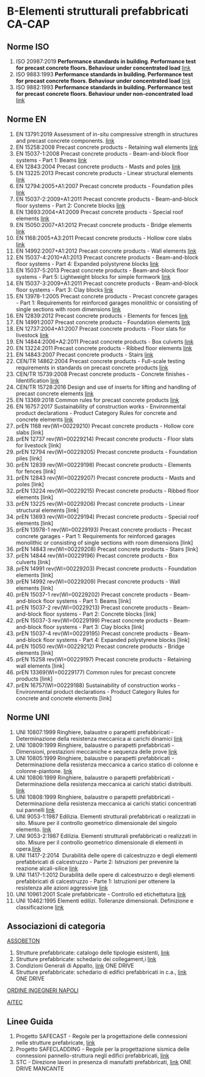 # B-Elementi strutturali prefabbricati CA-CAP


## Norme ISO
1. ISO 20987:2019 **Performance standards in building. Performance test for precast concrete floors. Behaviour under concentrated load** [link](https://www.iso.org/standard/69686.html)
1. ISO 9883:1993 **Performance standards in building. Performance test for precast concrete floors. Behaviour under concentrated load** [link](https://bsol.bsigroup.com/Bibliographic/BibliographicInfoData/000000000011167545)
1. ISO 9882:1993 **Performance standards in building. Performance test for precast concrete floors. Behaviour under non-concentrated load** [link](https://bsol.bsigroup.com/Bibliographic/BibliographicInfoData/000000000011167534)

## Norme EN
1.	EN 13791:2019	Assessment of in-situ compressive strength in structures and precast concrete components.	[link](https://bsol.bsigroup.com/Download/SubscriptionPdfDocument?materialNumber=000000000030349923&documentNumber=BS%20EN%2013791%3A2019)
1.	EN 15258:2008	Precast concrete products - Retaining wall elements	[link](https://bsol.bsigroup.com/Download/SubscriptionPdfDocument?materialNumber=000000000030135144&documentNumber=BS%20EN%2015258%3A2008)
1.	EN 15037-1:2008	Precast concrete products - Beam-and-block floor systems - Part 1: Beams	[link](https://bsol.bsigroup.com/Download/SubscriptionPdfDocument?materialNumber=000000000030212172&documentNumber=BS%20EN%2015037-5%3A2013)
1.	EN 12843:2004	Precast concrete products - Masts and poles	[link](https://bsol.bsigroup.com/Download/SubscriptionPdfDocument?materialNumber=000000000030110285&documentNumber=BS%20EN%2012843%3A2004)
1.	EN 13225:2013	Precast concrete products - Linear structural elements	[link](https://bsol.bsigroup.com/Download/SubscriptionPdfDocument?materialNumber=000000000030231845&documentNumber=BS%20EN%2013225%3A2013)
1.	EN 12794:2005+A1:2007	Precast concrete products - Foundation piles	[link](https://bsol.bsigroup.com/Download/SubscriptionPdfDocument?materialNumber=000000000030158442&documentNumber=BS%20EN%2012794%3A2005)
1.	EN 15037-2:2009+A1:2011	Precast concrete products - Beam-and-block floor systems - Part 2: Concrete blocks	[link](https://bsol.bsigroup.com/Download/SubscriptionPdfDocument?materialNumber=000000000030285527&documentNumber=BS%20EN%2015037-2%3A2009%2BA1%3A2011)
1.	EN 13693:2004+A1:2009	Precast concrete products - Special roof elements	[link](https://bsol.bsigroup.com/Download/SubscriptionPdfDocument?materialNumber=000000000030188911&documentNumber=BS%20EN%2013693%3A2004%2BA1%3A2009)
1.	EN 15050:2007+A1:2012	Precast concrete products - Bridge elements	[link](https://bsol.bsigroup.com/Download/SubscriptionPdfDocument?materialNumber=000000000030240508&documentNumber=BS%20EN%2015050%3A2007%2BA1%3A2012)
1.	EN 1168:2005+A3:2011	Precast concrete products - Hollow core slabs	[link](https://bsol.bsigroup.com/Download/SubscriptionPdfDocument?materialNumber=000000000030235986&documentNumber=BS%20EN%201168%3A2005%2BA3%3A2011)
1.	EN 14992:2007+A1:2012	Precast concrete products - Wall elements	[link](https://bsol.bsigroup.com/Download/SubscriptionPdfDocument?materialNumber=000000000030249968&documentNumber=BS%20EN%2014992%3A2007%2BA1%3A2012)
1.	EN 15037-4:2010+A1:2013	Precast concrete products - Beam-and-block floor systems - Part 4: Expanded polystyrene blocks	[link](https://bsol.bsigroup.com/Download/SubscriptionPdfDocument?materialNumber=000000000030266161&documentNumber=BS%20EN%2015037-4%3A2010%2BA1%3A2013)
1.	EN 15037-5:2013	Precast concrete products - Beam-and-block floor systems - Part 5: Lightweight blocks for simple formwork	[link](https://bsol.bsigroup.com/Download/SubscriptionPdfDocument?materialNumber=000000000030212172&documentNumber=BS%20EN%2015037-5%3A2013)
1.	EN 15037-3:2009+A1:2011	Precast concrete products - Beam-and-block floor systems - Part 3: Clay blocks	[link](https://bsol.bsigroup.com/Download/SubscriptionPdfDocument?materialNumber=000000000030228920&documentNumber=BS%20EN%2015037-3%3A2009%2BA1%3A2011)
1.	EN 13978-1:2005	Precast concrete products - Precast concrete garages - Part 1: Requirements for reinforced garages monolithic or consisting of single sections with room dimensions	[link](https://bsol.bsigroup.com/Download/SubscriptionPdfDocument?materialNumber=000000000030034538&documentNumber=BS%20EN%2013978-1%3A2005)
1.	EN 12839:2012	Precast concrete products - Elements for fences	[link](https://bsol.bsigroup.com/Download/SubscriptionPdfDocument?materialNumber=000000000030216682&documentNumber=BS%20EN%2012839%3A2012)
1.	EN 14991:2007	Precast concrete products - Foundation elements	[link](https://bsol.bsigroup.com/Download/SubscriptionPdfDocument?materialNumber=000000000030117815&documentNumber=BS%20EN%2014991%3A2007)
1.	EN 12737:2004+A1:2007	Precast concrete products - Floor slats for livestock	[link](https://bsol.bsigroup.com/Download/SubscriptionPdfDocument?materialNumber=000000000030160510&documentNumber=BS%20EN%2012737%3A2004%2BA1%3A2007)
1.	EN 14844:2006+A2:2011	Precast concrete products - Box culverts	[link](https://bsol.bsigroup.com/Download/SubscriptionPdfDocument?materialNumber=000000000030240505&documentNumber=BS%20EN%2014844%3A2006%2BA2%3A2011)
1.	EN 13224:2011	Precast concrete products - Ribbed floor elements	[link](https://bsol.bsigroup.com/Download/SubscriptionPdfDocument?materialNumber=000000000030235989&documentNumber=BS%20EN%2013224%3A2011)
1.	EN 14843:2007	Precast concrete products - Stairs	[link](https://bsol.bsigroup.com/Download/SubscriptionPdfDocument?materialNumber=000000000030105412&documentNumber=BS%20EN%2014843%3A2007)
1.	CEN/TR 14862:2004	Precast concrete products - Full-scale testing requirements in standards on precast concrete products	[link](https://bsol.bsigroup.com/Download/SubscriptionPdfDocument?materialNumber=000000000030106787&documentNumber=PD%20CEN%2FTR%2014862%3A2004)
1.	CEN/TR 15739:2008	Precast concrete products - Concrete finishes - Identification	[link](https://bsol.bsigroup.com/Download/SubscriptionPdfDocument?materialNumber=000000000030171268&documentNumber=PD%20CEN%2FTR%2015739%3A2008)
1.	CEN/TR 15728:2016	Design and use of inserts for lifting and handling of precast concrete elements	[link](https://bsol.bsigroup.com/Download/SubscriptionPdfDocument?materialNumber=000000000030321569&documentNumber=PD%20CEN%2FTR%2015728%3A2016)
1.	EN 13369:2018	Common rules for precast concrete products	[link](https://bsol.bsigroup.com/Download/SubscriptionPdfDocument?materialNumber=000000000030354240&documentNumber=BS%20EN%2013369%3A2018)
1.	EN 16757:2017	Sustainability of construction works - Environmental product declarations - Product Category Rules for concrete and concrete elements	[link](https://bsol.bsigroup.com/Download/SubscriptionPdfDocument?materialNumber=000000000030300963&documentNumber=14%2F30300963%20DC)
1.	prEN 1168 rev(WI=00229210)	Precast concrete products - Hollow core slabs	[link]	
1.	prEN 12737 rev(WI=00229214)	Precast concrete products - Floor slats for livestock	[link]	
1.	prEN 12794 rev(WI=00229205)	Precast concrete products - Foundation piles	[link]	
1.	prEN 12839 rev(WI=00229198)	Precast concrete products - Elements for fences	[link]	
1.	prEN 12843 rev(WI=00229207)	Precast concrete products - Masts and poles	[link]	
1.	prEN 13224 rev(WI=00229215)	Precast concrete products - Ribbed floor elements	[link]	
1.	prEN 13225 rev(WI=00229206)	Precast concrete products - Linear structural elements	[link]	
1.	prEN 13693 rev(WI=00229194)	Precast concrete products - Special roof elements	[link]	
1.	prEN 13978-1 rev(WI=00229193)	Precast concrete products - Precast concrete garages - Part 1: Requirements for reinforced garages monolithic or consisting of single sections with room dimensions	[link]	
1.	prEN 14843 rev(WI=00229208)	Precast concrete products - Stairs	[link]	
1.	prEN 14844 rev(WI=00229196)	Precast concrete products - Box culverts	[link]	
1.	prEN 14991 rev(WI=00229203)	Precast concrete products - Foundation elements	[link]	
1.	prEN 14992 rev(WI=00229209)	Precast concrete products - Wall elements	[link]	
1.	prEN 15037-1 rev(WI=00229202)	Precast concrete products - Beam-and-block floor systems - Part 1: Beams	[link]	
1.	prEN 15037-2 rev(WI=00229213)	Precast concrete products - Beam-and-block floor systems - Part 2: Concrete blocks	[link]	
1.	prEN 15037-3 rev(WI=00229199)	Precast concrete products - Beam-and-block floor systems - Part 3: Clay blocks	[link]	
1.	prEN 15037-4 rev(WI=00229195)	Precast concrete products - Beam-and-block floor systems - Part 4: Expanded polystyrene blocks	[link]	
1.	prEN 15050 rev(WI=00229212)	Precast concrete products - Bridge elements	[link]	
1.	prEN 15258 rev(WI=00229197)	Precast concrete products - Retaining wall elements	[link]	
1.	prEN 13369(WI=00229177)	Common rules for precast concrete products	[link]	
1.	prEN 16757(WI=00229188)	Sustainability of construction works - Environmental product declarations - Product Category Rules for concrete and concrete elements	[link]

## Norme UNI
1. UNI 10807:1999		Ringhiere, balaustre o parapetti prefabbricati - Determinazione della resistenza meccanica ai carichi dinamici [link](http://store.uni.com/catalogo/uni-10807-1999/)
1. UNI 10809:1999		Ringhiere, balaustre o parapetti prefabbricati - Dimensioni, prestazioni meccaniche e sequenza delle prove [link](http://store.uni.com/catalogo/uni-10809-1999/)
1. UNI 10805:1999		Ringhiere, balaustre o parapetti prefabbricati - Determinazione della resistenza meccanica a carico statico di colonne e colonne-piantone. [link](http://store.uni.com/catalogo/uni-10805-1999/)
1. UNI 10806:1999		Ringhiere, balaustre o parapetti prefabbricati - Determinazione della resistenza meccanica ai carichi statici distribuiti. [link](http://store.uni.com/catalogo/uni-10806-1999/)
1. UNI 10808:1999		Ringhiere, balaustre o parapetti prefabbricati - Determinazione della resistenza meccanica ai carichi statici concentrati sui pannelli [link](http://store.uni.com/catalogo/uni-10808-1999/)
1. UNI 9053-1:1987		Edilizia. Elementi strutturali prefabbricati o realizzati in sito. Misure per il controllo geometrico dimensionale del singolo elemento. [link](http://store.uni.com/catalogo/uni-9053-1-1987/)
1. UNI 9053-2:1987		Edilizia. Elementi strutturali prefabbricati o realizzati in sito. Misure per il controllo geometrico dimensionale di elementi in opera.[link](http://store.uni.com/catalogo/uni-9053-2-1987/)
1. UNI 11417-2:2014		 Durabilità delle opere di calcestruzzo e degli elementi prefabbricati di calcestruzzo - Parte 2: Istruzioni per prevenire la reazione alcali-silice [link](http://store.uni.com/catalogo/uni-ts-11417-2-2014/)
1. UNI 11417-1:2012		Durabilità delle opere di calcestruzzo e degli elementi prefabbricati di calcestruzzo - Parte 1: Istruzioni per ottenere la resistenza alle azioni aggressive [link](http://store.uni.com/catalogo/uni-11417-1-2012/)
1. UNI 10961:2001		Scale prefabbricate - Controllo ed etichettatura [link](http://store.uni.com/catalogo/uni-10961-2001/)
1. UNI 10462:1995		Elementi edilizi. Tolleranze dimensionali. Definizione e classificazione [link](http://store.uni.com/catalogo/uni-10462-1995/)

## Associazioni di categoria
[ASSOBETON](https://www.assobeton.it/ASSOBETON/gest_sito.nsf/Document_List.xsp?documentId=D44A77FFB3431928C12583F9003CA1A8)
1. Strutture prefabbricate: catalogo delle tipologie esistenti, [link](https://www.assobeton.it/ASSOBETON/gest_sito.nsf/Allegato.xsp?documentId=279B51BDFD660EDCC12584C00052C25F)
1. Strutture prefabbricate: schedario dei collegament,i [link](https://www.bing.com/search?q=schedario+collegamenti+assobeton&cvid=2991f5dd0b0f463086fecc8a9bba762b&aqs=edge..69i57.8327j0j1&pglt=299&FORM=ANNTA1&PC=HCTS)
1. Condizioni Generali di Appalto, [link]() ONE DRIVE
1. Strutture prefabbricate: schedario di edifici prefabbricati in c.a., [link]() ONE DRIVE 

[ORDINE INGEGNERI NAPOLI](http://www.ordineingegnerinapoli.it/news/documenti/corsosismica2007-cmare-fabbrocino.pdf)

[AITEC](https://www.aitecweb.com/Pubblicazioni/Pubblicazioni-in-vendita)

 ## Linee Guida 

1. Progetto SAFECAST - Regole per la progettazione delle connessioni nelle strutture prefabricate, [link](https://www.assobeton.it/ASSOBETON/gest_sito.nsf/Allegato.xsp?documentId=5C20B12759B1BCDDC12584C000555889&action=openDocument)
 1. Progetto SAFECLADDING - Regole per la progettazione sismica delle connessioni pannello-struttura negli edifici prefabbricati, [link](https://www.assobeton.it/ASSOBETON/gest_sito.nsf/Allegato.xsp?documentId=DB6D0A2AC656C7C3C125879D0058BE97&action=openDocument)
 1. STC - Direzione lavori in presenza di manufatti prefabbricati, [link]() ONE DRIVE MANCANTE
